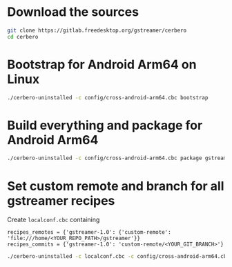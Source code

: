 # Download the sources

```bash
git clone https://gitlab.freedesktop.org/gstreamer/cerbero
cd cerbero
```

# Bootstrap for Android Arm64 on Linux

```bash
./cerbero-uninstalled -c config/cross-android-arm64.cbc bootstrap
```

# Build everything and package for Android Arm64

```bash
./cerbero-uninstalled -c config/cross-android-arm64.cbc package gstreamer-1.0
```

# Set custom remote and branch for all gstreamer recipes

Create `localconf.cbc` containing

```
recipes_remotes = {'gstreamer-1.0': {'custom-remote': 'file:///home/<YOUR_REPO_PATH>/gstreamer'}}
recipes_commits = {'gstreamer-1.0': 'custom-remote/<YOUR_GIT_BRANCH>'}
```

```bash
./cerbero-uninstalled -c localconf.cbc -c config/cross-android-arm64.cbc package gstreamer-1.0
```
